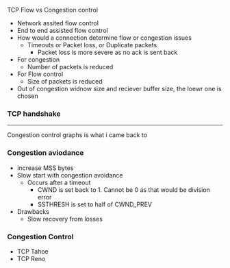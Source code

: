 TCP Flow vs Congestion control

- Network assited flow control
- End to end assisted flow control
- How would a connection determine flow or congestion issues
	- Timeouts or Packet loss, or Duplicate packets
		- Packet loss is more severe as no ack is sent back
- For congestion 
	- Number of packets is reduced
- For Flow control
	- Size of packets is reduced
- Out of congestion widnow size and reciever buffer size, the loewr one is chosen


### TCP handshake



---
Congestion control graphs is what i came back to 


### Congestion aviodance
- increase MSS bytes 
- Slow start with congestion avoidance
	- Occurs after a timeout
		- CWND is set back to 1. Cannot be 0 as that would be division error
		- SSTHRESH is set to half of CWND_PREV
- Drawbacks
	- Slow recovery from losses
### Congestion Control
- TCP Tahoe
- TCP Reno 